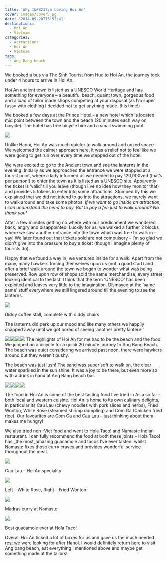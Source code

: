 ```yaml
---
title: 'Why I&#8217;m Loving Hoi An'
cover: images/cover.jpg
date: '2014-09-20T15:52:41'
destinations:
  - Hoi An
  - Vietnam
categories:
  - Attractions
  - Hoi An
  - Vietnam
tags:
  - Ang Bang beach
---
```

We booked a bus via The Sinh Tourist from Hue to Hoi An, the journey took under 4 hours to arrive in Hoi An.

Hoi An ancient town is listed as a UNESCO World Heritage and has something for everyone – a beautiful beach, quaint town, gorgeous food and a load of tailor made shops competing at your disposal (as I’m super fussy with clothing I decided not to get anything made..this time!)

We booked a few days at the Prince Hotel – a new hotel which is located mid point between the town and the beach (20 minutes each way on bicycle). The hotel has free bicycle hire and a small swimming pool.

![](images/DSC01188.jpg)

Unlike Hanoi, Hoi An was much quieter to walk around and oozed space. We welcomed the calmer approach here, it was a relief not to feel like we were going to get run over every time we stepped out of the hotel!

We were excited to go to the Ancient town and see the lanterns in the evening. Initially as we approached the entrance we were stopped at a tourist point, where a lady informed us we needed to pay 120,000vnd (that’s per person!) to enter the town as it is listed as a UNESCO site. Apparently the ticket is ‘valid’ till you leave (though I’ve no idea how they monitor that) and provides 5 tokens to enter into some attractions. Stumped by this we explained that we did not intend to go into the attractions, we merely want to walk around and take some photos. _If we want to go inside an attraction, I can understand the need to pay. But to pay a fee just to walk around? No thank you!_

After a few minutes getting no where with our predicament we wandered back, angry and disappointed. Luckily for us, we walked a further 2 blocks where we saw another entrance into the town which was free to walk in – yay! We later found out that tickets sold are not compulsory – I’m so glad we didn’t give into the pressure to buy a ticket (though I imagine plenty of tourists do).

Happy that we found a way in, we ventured inside for a walk. Apart from the many, many hawkers forcing themselves upon us (not a good start) and after a brief walk around the town we began to wonder what was being preserved. Row upon row of shops sold the same merchandise, every street looking identical to the last. I think that the term ‘UNESCO’ has been exploited and leaves very little to the imagination. Dismayed at the ‘same same’ stuff everywhere we still lingered around till the evening to see the lanterns.

![](images/DSC01147.jpg)

Diddy coffee stall, complete with diddy chairs

The lanterns did perk up our mood and like many others we happily snapped away until we got bored of seeing ‘another pretty lantern!’

![](images/DSC01159.jpg)![](images/DSC01158.jpg)![](images/IMG_4980.jpg)![](images/IMG_4991.jpg) The highlights of Hoi An for me had to be the beach and the food. We jumped on a bicycle for a quick 20 minute journey to Ang Bang Beach. The beach was quiet considering we arrived past noon, there were hawkers around but they weren’t pushy.

The beach was just lush! The sand was super soft to walk on, the clear water sparkled in the sun shine. It was a joy to be there, but even more so with a drink in hand at Ang Bang beach bar.

![](images/IMG_5035.jpg)![](images/DSC01195.jpg)![](images/DSC01209-e1436270374857.jpg)![](images/DSC01214.jpg)

The food in Hoi An is some of the best tasting food I’ve tried in Asia so far – both local and western cuisine. Hoi An is home to its own culinary delights, in particular its Cau Lau (chewy noodles with pork slices and herbs), Fried Wonton, White Rose (steamed shrimp dumpling) and Com Ga (Chicken fried rice). Our favourites are Com Ga and Cau Lau – just thinking about them makes me hungry!

We also tried non -Viet food and went to Hola Taco! and Namaste Indian restaurant. I can fully recommend the food at both these joints – Hola Taco! has _the most_amazing guacamole and tacos I’ve ever tasted, whilst Namaste fixes those curry craves and provides wonderful service throughout the meal.

![](images/IMG_20140916_141904.jpg)

Cau Lau – Hoi An speciality

![](images/IMG_20140915_190229.jpg)

Left – White Rose, Right – Fried Wonton

![](images/IMG_20140917_184327.jpg)

Madras curry at Namaste

![](images/IMG_20140918_190810.jpg)

Best guacamole ever at Hola Taco!

Overall Hoi An ticked a lot of boxes for us and gave us the much needed rest we were looking for after Hanoi. I would definitely return here to visit Ang bang beach, eat everything I mentioned above and maybe get something made at the tailors!

